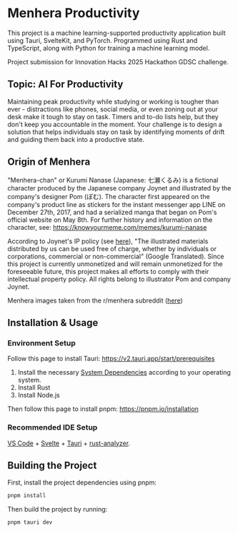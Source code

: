 # Menhera Productivity

This project is a machine learning-supported productivity application built using Tauri, SvelteKit, and PyTorch. Programmed using Rust and TypeScript, along with Python for training a machine learning model.

Project submission for Innovation Hacks 2025 Hackathon GDSC challenge.

## Topic: AI For Productivity

Maintaining peak productivity while studying or working is tougher than ever - distractions like phones, social media, or even zoning out at your desk make it tough to stay on task. Timers and to-do lists help, but they don't keep you accountable in the moment. Your challenge is to design a solution that helps individuals stay on task by identifying moments of drift and guiding them back into a productive state.

## Origin of Menhera

"Menhera-chan" or Kurumi Nanase (Japanese: 七瀬くるみ) is a fictional character produced by the Japanese company Joynet and illustrated by the company's designer Pom (ぽむ). The character first appeared on the company's product line as stickers for the instant messenger app LINE on December 27th, 2017, and had a serialized manga that began on Pom's official website on May 8th. For further history and information on the character, see: https://knowyourmeme.com/memes/kurumi-nanase

According to Joynet's IP policy (see [here](https://enjoynet.co.jp/ip_policy/)), "The illustrated materials distributed by us can be used free of charge, whether by individuals or corporations, commercial or non-commercial" (Google Translated). Since this project is currently unmonetized and will remain unmonetized for the foreseeable future, this project makes all efforts to comply with their intellectual property policy. All rights belong to illustrator Pom and company Joynet.

Menhera images taken from the r/menhera subreddit ([here](https://www.reddit.com/r/menhera/comments/14w5bq7/leak_menherachan_hub_emote_archives/))

## Installation & Usage

### Environment Setup

Follow this page to install Tauri: https://v2.tauri.app/start/prerequisites

1. Install the necessary [System Dependencies](https://v2.tauri.app/start/prerequisites/#system-dependencies) according to your operating system.
2. Install Rust
3. Install Node.js

Then follow this page to install pnpm: https://pnpm.io/installation

### Recommended IDE Setup

[VS Code](https://code.visualstudio.com/) + [Svelte](https://marketplace.visualstudio.com/items?itemName=svelte.svelte-vscode) + [Tauri](https://marketplace.visualstudio.com/items?itemName=tauri-apps.tauri-vscode) + [rust-analyzer](https://marketplace.visualstudio.com/items?itemName=rust-lang.rust-analyzer).

## Building the Project

First, install the project dependencies using pnpm:

```sh
pnpm install
```

Then build the project by running:

```sh
pnpm tauri dev
```
